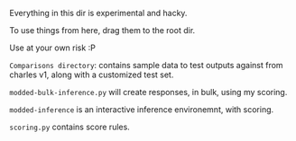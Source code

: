 Everything in this dir is experimental and hacky.

To use things from here, drag them to the root dir.

Use at your own risk :P

``Comparisons directory``: contains sample data to test outputs against from charles v1, along with a customized test set.

``modded-bulk-inference.py`` will create responses, in bulk, using my scoring.

``modded-inference`` is an interactive inference environemnt, with scoring. 

``scoring.py`` contains score rules.

